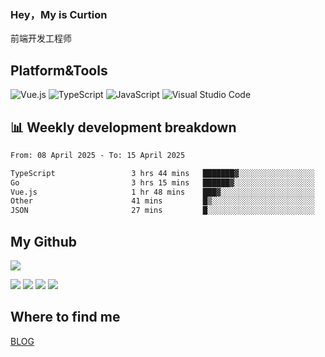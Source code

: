 ### Hey，My is Curtion
前端开发工程师
## Platform&Tools

![Vue.js](https://img.shields.io/badge/-Vue.js-4FC08D?style=flat-square&logo=Vue.js&logoColor=white)
![TypeScript](https://img.shields.io/badge/-TypeScript-007ACC?style=flat-square&logo=typescript&logoColor=white)
![JavaScript](https://img.shields.io/badge/-JavaScript-F7DF1E?style=flat-square&logo=javascript&logoColor=black)
![Visual Studio Code](https://img.shields.io/badge/-VSCode-007ACC?style=flat-square&logo=Visual-Studio-Code&logoColor=white)

## 📊 Weekly development breakdown

<!--START_SECTION:waka-->

```txt
From: 08 April 2025 - To: 15 April 2025

TypeScript                 3 hrs 44 mins   ███████▓░░░░░░░░░░░░░░░░░   30.58 %
Go                         3 hrs 15 mins   ██████▓░░░░░░░░░░░░░░░░░░   26.53 %
Vue.js                     1 hr 48 mins    ███▓░░░░░░░░░░░░░░░░░░░░░   14.79 %
Other                      41 mins         █▒░░░░░░░░░░░░░░░░░░░░░░░   05.70 %
JSON                       27 mins         █░░░░░░░░░░░░░░░░░░░░░░░░   03.77 %
```

<!--END_SECTION:waka-->

## My Github

![](http://github-profile-summary-cards.vercel.app/api/cards/profile-details?username=curtion&theme=nord_bright)

![](http://github-profile-summary-cards.vercel.app/api/cards/stats?username=curtion&theme=nord_bright)
![](http://github-profile-summary-cards.vercel.app/api/cards/productive-time?username=curtion&theme=nord_bright&utcOffset=8)
![](http://github-profile-summary-cards.vercel.app/api/cards/repos-per-language?username=curtion&theme=nord_bright)
![](http://github-profile-summary-cards.vercel.app/api/cards/most-commit-language?username=curtion&theme=nord_bright)

## Where to find me

[BLOG](https://blog.3gxk.net)
